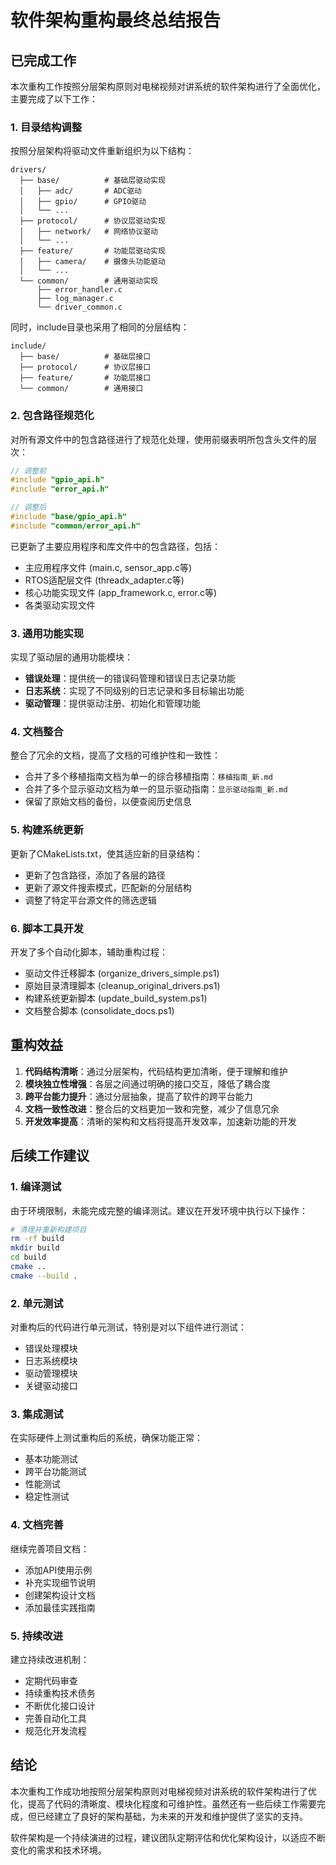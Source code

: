 # 软件架构重构最终总结报告

## 已完成工作

本次重构工作按照分层架构原则对电梯视频对讲系统的软件架构进行了全面优化，主要完成了以下工作：

### 1. 目录结构调整

按照分层架构将驱动文件重新组织为以下结构：

```
drivers/
  ├── base/          # 基础层驱动实现
  │   ├── adc/       # ADC驱动
  │   ├── gpio/      # GPIO驱动
  │   └── ...
  ├── protocol/      # 协议层驱动实现
  │   ├── network/   # 网络协议驱动
  │   └── ...
  ├── feature/       # 功能层驱动实现
  │   ├── camera/    # 摄像头功能驱动
  │   └── ...
  └── common/        # 通用驱动实现
      ├── error_handler.c
      ├── log_manager.c
      └── driver_common.c
```

同时，include目录也采用了相同的分层结构：

```
include/
  ├── base/          # 基础层接口
  ├── protocol/      # 协议层接口
  ├── feature/       # 功能层接口
  └── common/        # 通用接口
```

### 2. 包含路径规范化

对所有源文件中的包含路径进行了规范化处理，使用前缀表明所包含头文件的层次：

```c
// 调整前
#include "gpio_api.h"
#include "error_api.h"

// 调整后
#include "base/gpio_api.h"
#include "common/error_api.h"
```

已更新了主要应用程序和库文件中的包含路径，包括：
- 主应用程序文件 (main.c, sensor_app.c等)
- RTOS适配层文件 (threadx_adapter.c等)
- 核心功能实现文件 (app_framework.c, error.c等)
- 各类驱动实现文件

### 3. 通用功能实现

实现了驱动层的通用功能模块：

- **错误处理**：提供统一的错误码管理和错误日志记录功能
- **日志系统**：实现了不同级别的日志记录和多目标输出功能
- **驱动管理**：提供驱动注册、初始化和管理功能

### 4. 文档整合

整合了冗余的文档，提高了文档的可维护性和一致性：

- 合并了多个移植指南文档为单一的综合移植指南：`移植指南_新.md`
- 合并了多个显示驱动文档为单一的显示驱动指南：`显示驱动指南_新.md`
- 保留了原始文档的备份，以便查阅历史信息

### 5. 构建系统更新

更新了CMakeLists.txt，使其适应新的目录结构：

- 更新了包含路径，添加了各层的路径
- 更新了源文件搜索模式，匹配新的分层结构
- 调整了特定平台源文件的筛选逻辑

### 6. 脚本工具开发

开发了多个自动化脚本，辅助重构过程：

- 驱动文件迁移脚本 (organize_drivers_simple.ps1)
- 原始目录清理脚本 (cleanup_original_drivers.ps1)
- 构建系统更新脚本 (update_build_system.ps1)
- 文档整合脚本 (consolidate_docs.ps1)

## 重构效益

1. **代码结构清晰**：通过分层架构，代码结构更加清晰，便于理解和维护
2. **模块独立性增强**：各层之间通过明确的接口交互，降低了耦合度
3. **跨平台能力提升**：通过分层抽象，提高了软件的跨平台能力
4. **文档一致性改进**：整合后的文档更加一致和完整，减少了信息冗余
5. **开发效率提高**：清晰的架构和文档将提高开发效率，加速新功能的开发

## 后续工作建议

### 1. 编译测试

由于环境限制，未能完成完整的编译测试。建议在开发环境中执行以下操作：

```bash
# 清理并重新构建项目
rm -rf build
mkdir build
cd build
cmake ..
cmake --build .
```

### 2. 单元测试

对重构后的代码进行单元测试，特别是对以下组件进行测试：

- 错误处理模块
- 日志系统模块
- 驱动管理模块
- 关键驱动接口

### 3. 集成测试

在实际硬件上测试重构后的系统，确保功能正常：

- 基本功能测试
- 跨平台功能测试
- 性能测试
- 稳定性测试

### 4. 文档完善

继续完善项目文档：

- 添加API使用示例
- 补充实现细节说明
- 创建架构设计文档
- 添加最佳实践指南

### 5. 持续改进

建立持续改进机制：

- 定期代码审查
- 持续重构技术债务
- 不断优化接口设计
- 完善自动化工具
- 规范化开发流程

## 结论

本次重构工作成功地按照分层架构原则对电梯视频对讲系统的软件架构进行了优化，提高了代码的清晰度、模块化程度和可维护性。虽然还有一些后续工作需要完成，但已经建立了良好的架构基础，为未来的开发和维护提供了坚实的支持。

软件架构是一个持续演进的过程，建议团队定期评估和优化架构设计，以适应不断变化的需求和技术环境。
